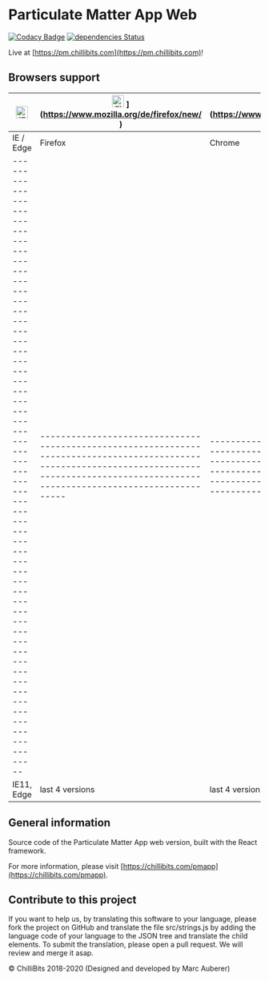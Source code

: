 # Particulate Matter App Web
[![Codacy Badge](https://api.codacy.com/project/badge/Grade/8c8c74cc74c5493b940cea84750b7863)](https://app.codacy.com/gh/ChilliBits/particulate-matter-app-web?utm_source=github.com&utm_medium=referral&utm_content=ChilliBits/particulate-matter-app-web&utm_campaign=Badge_Grade_Dashboard)
[![dependencies Status](https://david-dm.org/chillibits/particulate-matter-app-web/status.svg)](https://david-dm.org/chillibits/particulate-matter-app-web)

Live at [https://pm.chillibits.com](https://pm.chillibits.com)!

## Browsers support
| [<img src="https://raw.githubusercontent.com/alrra/browser-logos/master/src/edge/edge_48x48.png" alt="IE / Edge" width="24px" height="24px" /> ](https://www.microsoft.com/de-de/edge ) | <img src="https://raw.githubusercontent.com/alrra/browser-logos/master/src/firefox/firefox_48x48.png" alt="Firefox" width="24px" height="24px" /> ](https://www.mozilla.org/de/firefox/new/ ) | <img src="https://raw.githubusercontent.com/alrra/browser-logos/master/src/chrome/chrome_48x48.png" alt="Chrome" width="24px" height="24px" /> ](https://www.google.com/intl/de_de/chrome/ ) | <img src="https://raw.githubusercontent.com/alrra/browser-logos/master/src/safari/safari_48x48.png" alt="Safari" width="24px" height="24px" /> ](https://support.apple.com/de_DE/downloads/safari ) | <img src="https://raw.githubusercontent.com/alrra/browser-logos/master/src/opera/opera_48x48.png" alt="Opera" width="24px" height="24px" /> ](https://www.opera.com/de/download ) |
|-----------------------------------------------------------------------------------------------------------------------------------------------------------------------------------------|-----------------------------------------------------------------------------------------------------------------------------------------------------------------------------------------------|----------------------------------------------------------------------------------------------------------------------------------------------------------------------------------------------|-----------------------------------------------------------------------------------------------------------------------------------------------------------------------------------------------------|-----------------------------------------------------------------------------------------------------------------------------------------------------------------------------------|
| IE / Edge                                                                                                                                                                               | Firefox                                                                                                                                                                                       | Chrome                                                                                                                                                                                       | Safari                                                                                                                                                                                              | Opera                                                                                                                                                                             |
|-----------------------------------------------------------------------------------------------------------------------------------------------------------------------------------------|-----------------------------------------------------------------------------------------------------------------------------------------------------------------------------------------------|----------------------------------------------------------------------------------------------------------------------------------------------------------------------------------------------|-----------------------------------------------------------------------------------------------------------------------------------------------------------------------------------------------------|-----------------------------------------------------------------------------------------------------------------------------------------------------------------------------------|
| IE11, Edge                                                                                                                                                                              | last 4 versions                                                                                                                                                                               | last 4 versions                                                                                                                                                                              | last 2 versions                                                                                                                                                                                     | last 2 versions                                                                                                                                                                   |

## General information
Source code of the Particulate Matter App web version, built with the React framework.

For more information, please visit [https://chillibits.com/pmapp](https://chillibits.com/pmapp).

## Contribute to this project
If you want to help us, by translating this software to your language, please fork the project on GitHub and translate the file src/strings.js by adding the language code of your language to the JSON tree and translate the child elements. To submit the translation, please open a pull request. We will review and merge it asap.

© ChilliBits 2018-2020 (Designed and developed by Marc Auberer)
